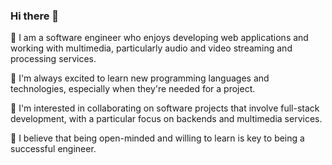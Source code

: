 ### Hi there 👋

🔭 I am a software engineer who enjoys developing web applications and working with multimedia, particularly audio and video streaming and processing services.

🌱 I'm always excited to learn new programming languages and technologies, especially when they're needed for a project.

👯  I'm interested in collaborating on software projects that involve full-stack development, with a particular focus on backends and multimedia services.

🌟 I believe that being open-minded and willing to learn is key to being a successful engineer.
